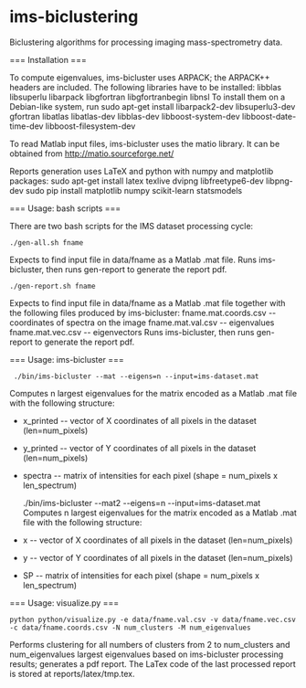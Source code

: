 ims-biclustering
================

Biclustering algorithms for processing imaging mass-spectrometry data.


=== Installation ===

To compute eigenvalues, ims-bicluster uses ARPACK; the ARPACK++ headers are included. The following libraries have to be installed:
	libblas libsuperlu libarpack libgfortran libgfortranbegin libnsl
To install them on a Debian-like system, run
	sudo apt-get install libarpack2-dev libsuperlu3-dev gfortran libatlas libatlas-dev libblas-dev libboost-system-dev libboost-date-time-dev libboost-filesystem-dev

To read Matlab input files, ims-bicluster uses the matio library. It can be obtained from
	http://matio.sourceforge.net/

Reports generation uses LaTeX and python with numpy and matplotlib packages:
	sudo apt-get install latex texlive dvipng libfreetype6-dev libpng-dev
	sudo pip install matplotlib numpy scikit-learn statsmodels


=== Usage: bash scripts ===

There are two bash scripts for the IMS dataset processing cycle:

	./gen-all.sh fname
Expects to find input file in data/fname as a Matlab .mat file. Runs ims-bicluster, then runs gen-report to generate the report pdf.

	./gen-report.sh fname
Expects to find input file in data/fname as a Matlab .mat file together with the following files produced by ims-bicluster:
	fname.mat.coords.csv	-- coordinates of spectra on the image
	fname.mat.val.csv		-- eigenvalues
	fname.mat.vec.csv		-- eigenvectors
 Runs ims-bicluster, then runs gen-report to generate the report pdf.


=== Usage: ims-bicluster ===

	 ./bin/ims-bicluster --mat --eigens=n --input=ims-dataset.mat
Computes n largest eigenvalues for the matrix encoded as a Matlab .mat file with the following structure:
 * x_printed	-- vector of X coordinates of all pixels in the dataset (len=num_pixels)
 * y_printed	-- vector of Y coordinates of all pixels in the dataset (len=num_pixels)
 * spectra		-- matrix of intensities for each pixel (shape = num_pixels x len_spectrum)

	 ./bin/ims-bicluster --mat2 --eigens=n --input=ims-dataset.mat
Computes n largest eigenvalues for the matrix encoded as a Matlab .mat file with the following structure:
 * x	-- vector of X coordinates of all pixels in the dataset (len=num_pixels)
 * y	-- vector of Y coordinates of all pixels in the dataset (len=num_pixels)
 * SP	-- matrix of intensities for each pixel (shape = num_pixels x len_spectrum)


=== Usage: visualize.py ===

	python python/visualize.py -e data/fname.val.csv -v data/fname.vec.csv -c data/fname.coords.csv -N num_clusters -M num_eigenvalues
Performs clustering for all numbers of clusters from 2 to num_clusters and num_eigenvalues largest eigenvalues based on ims-bicluster processing results; generates a pdf report. The LaTex code of the last processed report is stored at reports/latex/tmp.tex.


